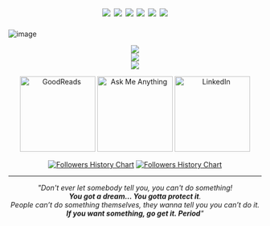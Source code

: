 <h1 align="center">
  <!-- DARK -->
  <a href="https://gh-most-followed.pages.dev/egypt#gh-dark-mode-only"><img src="https://img.shields.io/badge/dynamic/json?label=&query=%24.rank&suffix=%20Most%20Followed%20User%20In%20Egypt&logo=github&style=for-the-badge&color=555&labelColor=333&url=https://gh-most-followed-api.up.railway.app/rank/egypt/kerolloz" /></a>
  <a href="https://kounter.kerolloz.dev#gh-dark-mode-only"><img src="https://kounter.kerolloz.dev/badge/kerolloz?label=&color=white&style=for-the-badge&cntSuffix=%20Views&silent=true" /></a>
  <a href="https://aktive.kerolloz.dev#gh-dark-mode-only"><img src="https://img.shields.io/badge/dynamic/json?label=&query=%24.rank&suffix=%20Most%20Active%20User%20in%20egypt&logo=github&style=for-the-badge&color=555&labelColor=333&url=https://aktive.kerolloz.dev/rank/egypt/kerolloz" /></a>
  <!-- LIGHT  -->
  <a href="https://gh-most-followed.pages.dev/egypt#gh-light-mode-only"><img src="https://img.shields.io/badge/dynamic/json?label=Most%20Followed%20User%20in%20Egypt&query=%24.rank&prefix=Rank%20&logo=github&style=for-the-badge&color=grey&labelColor=333&url=https://gh-most-followed-api.up.railway.app/rank/egypt/kerolloz" /></a>
  <a href="https://kounter.kerolloz.dev#gh-light-mode-only"><img src="https://kounter.kerolloz.dev/badge/kerolloz?label=&color=grey&style=for-the-badge&cntSuffix=%20Views" /></a>
  <a href="https://aktive.kerolloz.dev#gh-light-mode-only"><img src="https://img.shields.io/badge/dynamic/json?label=Most%20Active%20User%20in%20Egypt&query=%24.rank&prefix=Rank%20&logo=github&style=for-the-badge&color=grey&labelColor=333&url=https://aktive.kerolloz.dev/rank/egypt/kerolloz" /></a>
</h1>

![image](https://github.com/user-attachments/assets/d958e3ab-cae2-4005-a169-79421f306b27)

<p align=center>
  <a href="https://skillicons.dev">
    <img src="https://skillicons.dev/icons?i=javascript,typescript,nodejs,bun,express,ruby,rails,svelte" /><br/>
    <img src="https://skillicons.dev/icons?i=docker,azure,linux,github,gitlab,git" /><br/>
    <img src="https://skillicons.dev/icons?i=mysql,postgresql,mongodb,redis" />
  </a>
</p>

<p align="center">
  <a href="//goodreads.com/kerolloz"><img width="150" src="https://github.com/user-attachments/assets/c92784fb-3e3c-4f80-a2bb-9aabc6e3af75" alt="GoodReads" /></a>
  <a href="https://github.com/kerolloz/kerolloz/discussions/new?category=q-a"><img width="150" src="https://github.com/user-attachments/assets/d1d26bb7-24d1-4734-93ad-38df2c69d0d6" alt="Ask Me Anything" /></a>
  <a href="//linkedin.com/in/kerolloz"><img width="150" src="https://github.com/user-attachments/assets/7be47f90-21e8-4215-a2ff-d695de840e31" alt="LinkedIn" /></a>
</p>

<p align="center">
  <a href="https://gollowers.pages.dev/#gh-light-mode-only"><img alt="Followers History Chart" src="https://gollowers.fr.to/graph/kerolloz?transparent=true" /></a>
  <a href="https://gollowers.pages.dev/#gh-dark-mode-only"><img alt="Followers History Chart" src="https://gollowers.fr.to/graph/kerolloz?transparent=true&theme=dark" /></a>
</p>

<hr />

<div align="center">
  <i>"Don't ever let somebody tell you, you can't do something! <br><b>You got a dream… You gotta protect it</b>.<br> People can’t do something themselves, they wanna tell you you can’t do it. <br><b>If you want something, go get it. Period</b>"</i>
</div>
